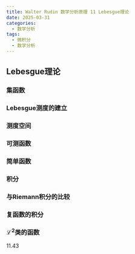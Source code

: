 ```yaml
---
title: Walter Rudin 数学分析原理 11 Lebesgue理论
date: 2025-03-31
categories:
  - 数学分析
tags:
  - 微积分
  - 数学分析
---
```



## Lebesgue理论

<!--more-->

### 集函数

### Lebesgue测度的建立

### 测度空间

### 可测函数

### 简单函数

### 积分

### 与Riemann积分的比较

### 复函数的积分

### $\mathcal{L}^2$类的函数

11.43